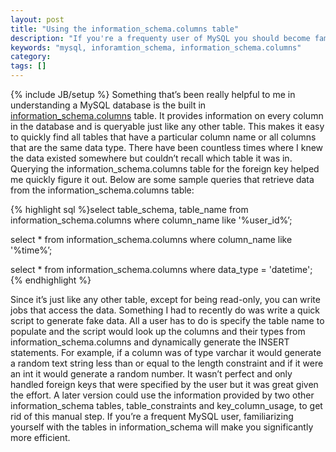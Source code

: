 ```yaml
---
layout: post
title: "Using the information_schema.columns table"
description: "If you're a frequenty user of MySQL you should become familiar with the information_schema.columns table. It's very handy for getting information about all the columns and tables in the MySQL database."
keywords: "mysql, inforamtion_schema, information_schema.columns"
category:
tags: []
---
```

{% include JB/setup %}
Something that’s been really helpful to me in understanding a MySQL database is the built in <a href="http://dev.mysql.com/doc/refman/5.0/en/columns-table.html" target="_blank">information_schema.columns</a> table. It provides information on every column in the database and is queryable just like any other table. This makes it easy to quickly find all tables that have a particular column name or all columns that are the same data type. There have been countless times where I knew the data existed somewhere but couldn’t recall which table it was in. Querying the information_schema.columns table for the foreign key helped me quickly figure it out. Below are some sample queries that retrieve data from the information_schema.columns table:

{% highlight sql %}select table_schema, table_name from information_schema.columns where column_name like '%user_id%’;

select * from information_schema.columns where column_name like '%time%’;

select * from information_schema.columns where data_type = 'datetime';
{% endhighlight %}

Since it’s just like any other table, except for being read-only, you can write jobs that access the data. Something I had to recently do was write a quick script to generate fake data. All a user has to do is specify the table name to populate and the script would look up the columns and their types from information_schema.columns and dynamically generate the INSERT statements. For example, if a column was of type varchar it would generate a random text string less than or equal to the length constraint and if it were an int it would generate a random number. It wasn’t perfect and only handled foreign keys that were specified by the user but it was great given the effort. A later version could use the information provided by two other information_schema tables, table_constraints and key_column_usage, to get rid of this manual step. If you’re a frequent MySQL user, familiarizing yourself with the tables in information_schema will make you significantly more efficient.
